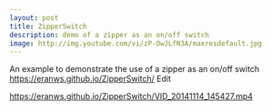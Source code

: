 ```yaml
---
layout: post
title: ZipperSwitch
description: demo of a zipper as an on/off switch
image: http://img.youtube.com/vi/zP-OwJLfN3A/maxresdefault.jpg
---
```

An example to demonstrate the use of a zipper as an on/off switch 
https://eranws.github.io/ZipperSwitch/ Edit

https://eranws.github.io/ZipperSwitch/VID_20141114_145427.mp4

  <!--<iframe width="420" height="315" src="//www.youtube.com/embed/zP-OwJLfN3A" frameborder="0" allowfullscreen></iframe>-->
